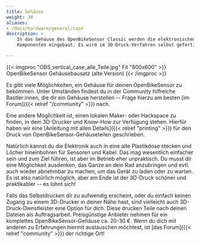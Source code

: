 ```yaml
---
title: Gehäuse
weight: 30
aliases:
- /docs/hardware/general/case
description: >
    In das Gehäuse des OpenBikeSensor Classic werden die elektronischen
    Komponenten eingebaut. Es wird im 3D-Druck-Verfahren selbst gefertigt.

---
```


{{< imgproc "OBS_vertical_case_alle_Teile.jpg" Fit "800x600" >}}
    OpenBikeSensor Gehäusebausatz (alte Version)
{{< /imgproc >}}

Es gibt viele Möglichkeiten, ein Gehäuse für deinen OpenBikeSensor zu bekommen.
Unter Umständen findest du in der Community hilfreiche Bastler:innen, die dir
ein Gehäuse herstellen -- Frage hierzu am besten [im Forum]({{< relref
"/community" >}}) nach.

Eine andere Möglichkeit ist, einen lokalen Maker- oder Hackspace zu finden, in
dem 3D-Drucker und Know-How zur Verfügung stehen. Hierfür haben wir eine
[Anleitung mit allen Details]({{< relref "printing" >}}) für den Druck von
OpenBikeSensor-Gehäuseteilen geschrieben.

Natürlich kannst du die Elektronik auch in eine alte Plastikdose stecken und
Löcher hineinbohren für Sensoren und Kabel. Das mag wesentlich einfacher sein
und zum Ziel führen, ist aber im Betrieb eher unpraktisch. Du musst dir eine
Möglichkeit ausdenken, das Ganze an dein Rad anzubringen und evtl. auch wieder
abnehmbar zu machen, um das Gerät zu laden oder zu warten. Es ist also
natürlich möglich, aber am Ende ist der 3D-Druck schöner und praktikabler -- es
lohnt sich!

Falls das Selbstdrucken dir zu aufwendig erscheint, oder du einfach keinen
Zugang zu einem 3D-Drucker in deiner Nähe hast, sind vielleicht auch
3D-Druck-Dienstleister eine Option für dich. Diese drucken Teile nach deinen
Dateien als Auftragsarbeit. Preisgünstige Anbieter nehmen für ein
komplettes OpenBikeSensor-Gehäuse ca. 20-30 €. Wenn du dich mit anderen zu
Erfahrungen hiermit austauschen möchtest, ist [das Forum]({{< relref
"community" >}}) der richtige Ort!

